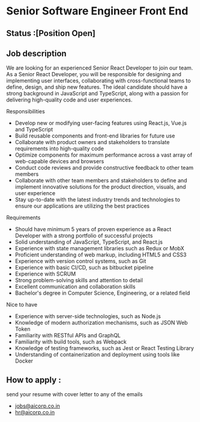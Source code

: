 
# Senior Software Engineer  Front End 

## Status :[Position Open]

## Job description

We are looking for an experienced Senior React Developer to join our team. As a Senior React Developer, you will be responsible for designing and implementing user interfaces, collaborating with cross-functional teams to define, design, and ship new features. The ideal candidate should have a strong background in JavaScript and TypeScript, along with a passion for delivering high-quality code and user experiences.


Responsibilities

- Develop new or modifying user-facing features using React.js, Vue.js and TypeScript
- Build reusable components and front-end libraries for future use
- Collaborate with product owners and stakeholders to translate requirements into high-quality code
- Optimize components for maximum performance across a vast array of web-capable devices and browsers
- Conduct code reviews and provide constructive feedback to other team members
- Collaborate with other team members and stakeholders to define and implement innovative solutions for the product direction, visuals, and user experience
- Stay up-to-date with the latest industry trends and technologies to ensure our applications are utilizing the best practices

Requirements

- Should have minimum 5 years of proven experience as a React Developer with a strong portfolio of successful projects
- Solid understanding of JavaScript, TypeScript, and React.js
- Experience with state management libraries such as Redux or MobX
- Proficient understanding of web markup, including HTML5 and CSS3
- Experience with version control systems, such as Git
- Experience with basic CI/CD, such as bitbucket pipeline
- Experience with SCRUM
- Strong problem-solving skills and attention to detail
- Excellent communication and collaboration skills
- Bachelor's degree in Computer Science, Engineering, or a related field

Nice to have

- Experience with server-side technologies, such as Node.js
- Knowledge of modern authorization mechanisms, such as JSON Web Token
- Familiarity with RESTful APIs and GraphQL
- Familiarity with build tools, such as Webpack
- Knowledge of testing frameworks, such as Jest or React Testing Library
- Understanding of containerization and deployment using tools like Docker


## How to apply :
send your resume with cover letter to any of the emails
 - jobs@aicorp.co.in
 - hr@aicorp.co.in
